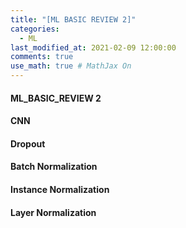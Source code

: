 ```yaml
---
title: "[ML BASIC REVIEW 2]"
categories: 
  - ML
last_modified_at: 2021-02-09 12:00:00
comments: true
use_math: true # MathJax On
---
```


#### ML_BASIC_REVIEW 2

#### CNN


#### Dropout


#### Batch Normalization


#### Instance Normalization


#### Layer Normalization

